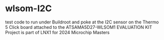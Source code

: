# wlsom-I2C
test code to run under Buildroot and poke at the I2C sensor on the Thermo 5 Click board attached to the ATSAMA5D27-WLSOM1 EVALUATION KIT
Project is part of LNX1 for 2024 Microchip Masters

